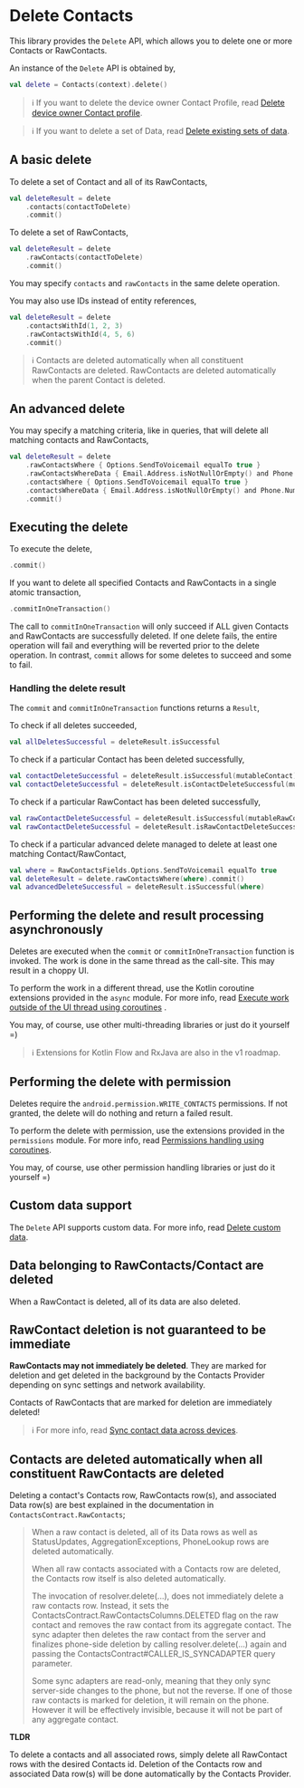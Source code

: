 # Delete Contacts

This library provides the `Delete` API, which allows you to delete one or more Contacts or
RawContacts.

An instance of the `Delete` API is obtained by,

```kotlin
val delete = Contacts(context).delete()
```

> ℹ️ If you want to delete the device owner Contact Profile, read [Delete device owner Contact profile](./../profile/delete-profile.md).

> ℹ️ If you want to delete a set of Data, read [Delete existing sets of data](./../data/delete-data-sets.md).

## A basic delete

To delete a set of Contact and all of its RawContacts,

```kotlin
val deleteResult = delete
    .contacts(contactToDelete)
    .commit()
```

To delete a set of RawContacts,

```kotlin
val deleteResult = delete
    .rawContacts(contactToDelete)
    .commit()
```

You may specify `contacts` and `rawContacts` in the same delete operation.

You may also use IDs instead of entity references,

```kotlin
val deleteResult = delete
    .contactsWithId(1, 2, 3)
    .rawContactsWithId(4, 5, 6)
    .commit()
```

> ℹ️ Contacts are deleted automatically when all constituent RawContacts are deleted. RawContacts 
> are deleted automatically when the parent Contact is deleted.

## An advanced delete

You may specify a matching criteria, like in queries, that will delete all matching contacts and
RawContacts,

```kotlin
val deleteResult = delete
    .rawContactsWhere { Options.SendToVoicemail equalTo true }
    .rawContactsWhereData { Email.Address.isNotNullOrEmpty() and Phone.Number.contains("9") }
    .contactsWhere { Options.SendToVoicemail equalTo true }
    .contactsWhereData { Email.Address.isNotNullOrEmpty() and Phone.Number.contains("9") }
    .commit()
```

## Executing the delete

To execute the delete,

```kotlin
.commit()
```

If you want to delete all specified Contacts and RawContacts in a single atomic transaction,

```kotlin
.commitInOneTransaction()
```

The call to `commitInOneTransaction` will only succeed if ALL given Contacts and RawContacts are
successfully deleted. If one delete fails, the entire operation will fail and everything will be
reverted prior to the delete operation. In contrast, `commit` allows for some deletes to succeed and
some to fail.

### Handling the delete result

The `commit` and `commitInOneTransaction` functions returns a `Result`,

To check if all deletes succeeded,

```kotlin
val allDeletesSuccessful = deleteResult.isSuccessful
```

To check if a particular Contact has been deleted successfully,

```kotlin
val contactDeleteSuccessful = deleteResult.isSuccessful(mutableContact)
val contactDeleteSuccessful = deleteResult.isContactDeleteSuccessful(mutableContact.id)
```

To check if a particular RawContact has been deleted successfully,

```kotlin
val rawContactDeleteSuccessful = deleteResult.isSuccessful(mutableRawContact)
val rawContactDeleteSuccessful = deleteResult.isRawContactDeleteSuccessful(mutableRawContact.id)
```

To check if a particular advanced delete managed to delete at least one matching Contact/RawContact,

```kotlin
val where = RawContactsFields.Options.SendToVoicemail equalTo true
val deleteResult = delete.rawContactsWhere(where).commit()
val advancedDeleteSuccessful = deleteResult.isSuccessful(where)
```

## Performing the delete and result processing asynchronously

Deletes are executed when the `commit` or `commitInOneTransaction` function is invoked. The work is
done in the same thread as the call-site. This may result in a choppy UI.

To perform the work in a different thread, use the Kotlin coroutine extensions provided in
the `async` module. For more info,
read [Execute work outside of the UI thread using coroutines](./../async/async-execution-coroutines.md)
.

You may, of course, use other multi-threading libraries or just do it yourself =)

> ℹ️ Extensions for Kotlin Flow and RxJava are also in the v1 roadmap.

## Performing the delete with permission

Deletes require the `android.permission.WRITE_CONTACTS` permissions. If not granted, the delete will
do nothing and return a failed result.

To perform the delete with permission, use the extensions provided in the `permissions` module. For
more info,
read [Permissions handling using coroutines](./../permissions/permissions-handling-coroutines.md).

You may, of course, use other permission handling libraries or just do it yourself =)

## Custom data support

The `Delete` API supports custom data. For more info,
read [Delete custom data](./../customdata/delete-custom-data.md).

## Data belonging to RawContacts/Contact are deleted

When a RawContact is deleted, all of its data are also deleted.

## RawContact deletion is not guaranteed to be immediate

**RawContacts may not immediately be deleted**. They are marked for deletion and get deleted in the 
background by the Contacts Provider depending on sync settings and network availability.

Contacts of RawContacts that are marked for deletion are immediately deleted!

> ℹ️ For more info, read [Sync contact data across devices](./../entities/sync-contact-data.md).

## Contacts are deleted automatically when all constituent RawContacts are deleted

Deleting a contact's Contacts row, RawContacts row(s), and associated Data row(s) are best explained
in the documentation in `ContactsContract.RawContacts`;

> When a raw contact is deleted, all of its Data rows as well as StatusUpdates,
> AggregationExceptions, PhoneLookup rows are deleted automatically.
>
> When all raw contacts associated with a Contacts row are deleted, the Contacts row itself is also
> deleted automatically.
>
> The invocation of resolver.delete(...), does not immediately delete a raw contacts row. Instead,
> it sets the ContactsContract.RawContactsColumns.DELETED flag on the raw contact and removes the
> raw contact from its aggregate contact. The sync adapter then deletes the raw contact from the
> server and finalizes phone-side deletion by calling resolver.delete(...) again and passing the
> ContactsContract#CALLER_IS_SYNCADAPTER  query parameter.
>
> Some sync adapters are read-only, meaning that they only sync server-side changes to the phone,
> but not the reverse. If one of those raw contacts is marked for deletion, it will remain on the
> phone. However it will be effectively invisible, because it will not be part of any aggregate
> contact.

**TLDR**

To delete a contacts and all associated rows, simply delete all RawContact rows with the desired
Contacts id. Deletion of the Contacts row and associated Data row(s) will be done automatically by
the Contacts Provider.